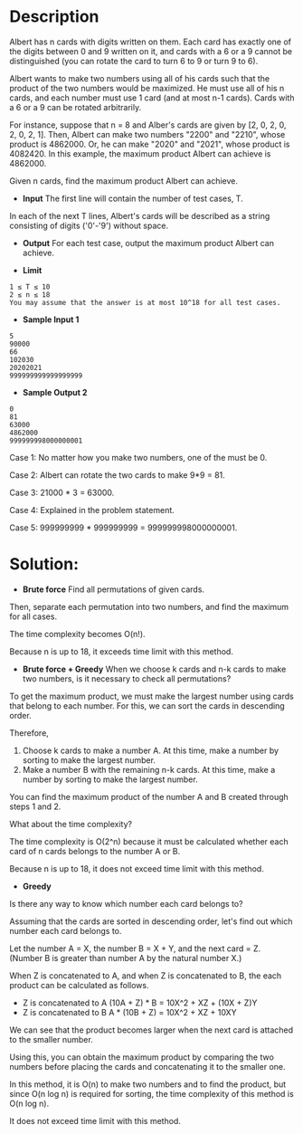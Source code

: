 # Description
Albert has n cards with digits written on them. Each card has exactly one of the digits between 0 and 9 written on it, and cards with a 6 or a 9 cannot be distinguished (you can rotate the card to turn 6 to 9 or turn 9 to 6).

Albert wants to make two numbers using all of his cards such that the product of the two numbers would be maximized. He must use all of his n cards, and each number must use 1 card (and at most n-1 cards). Cards with a 6 or a 9 can be rotated arbitrarily.

For instance, suppose that n = 8 and Alber's cards are given by [2, 0, 2, 0, 2, 0, 2, 1]. Then, Albert can make two numbers "2200" and "2210", whose product is 4862000. Or, he can make "2020" and "2021", whose product is 4082420. In this example, the maximum product Albert can achieve is 4862000.

Given n cards, find the maximum product Albert can achieve.

* **Input**
The first line will contain the number of test cases, T.

In each of the next T lines, Albert's cards will be described as a string consisting of digits ('0'-'9') without space.

* **Output**
For each test case, output the maximum product Albert can achieve.

* **Limit**
```
1 ≤ T ≤ 10
2 ≤ n ≤ 18
You may assume that the answer is at most 10^18 for all test cases.
```
* **Sample Input 1**
```
5
90000
66
102030
20202021
999999999999999999
```
* **Sample Output 2**
```
0
81
63000
4862000
999999998000000001
```

Case 1: No matter how you make two numbers, one of the must be 0.

Case 2: Albert can rotate the two cards to make 9*9 = 81.

Case 3: 21000 * 3 = 63000.

Case 4: Explained in the problem statement.

Case 5: 999999999 * 999999999 = 999999998000000001.

# Solution:
* **Brute force**
Find all permutations of given cards.

Then, separate each permutation into two numbers, and find the maximum for all cases.

The time complexity becomes O(n!).

Because n is up to 18, it exceeds time limit with this method.

* **Brute force + Greedy**
When we choose k cards and n-k cards to make two numbers, is it necessary to check all permutations?

To get the maximum product, we must make the largest number using cards that belong to each number. For this, we can sort the cards in descending order.

Therefore,

1. Choose k cards to make a number A. At this time, make a number by sorting to make the largest number.
2. Make a number B with the remaining n-k cards. At this time, make a number by sorting to make the largest number.

You can find the maximum product of the number A and B created through steps 1 and 2.

What about the time complexity?

The time complexity is O(2^n) because it must be calculated whether each card of n cards belongs to the number A or B.

Because n is up to 18, it does not exceed time limit with this method.

* **Greedy**

Is there any way to know which number each card belongs to?

Assuming that the cards are sorted in descending order, let's find out which number each card belongs to.

Let the number A = X, the number B = X + Y, and the next card = Z. (Number B is greater than number A by the natural number X.)

When Z is concatenated to A, and when Z is concatenated to B, the each product can be calculated as follows.

* Z is concatenated to A	(10A + Z) * B = 10X^2 + XZ + (10X + Z)Y
* Z is concatenated to B	A * (10B + Z) = 10X^2 + XZ + 10XY

We can see that the product becomes larger when the next card is attached to the smaller number.

Using this, you can obtain the maximum product by comparing the two numbers before placing the cards and concatenating it to the smaller one.

In this method, it is O(n) to make two numbers and to find the product, but since O(n log n) is required for sorting, the time complexity of this method is O(n log n).

It does not exceed time limit with this method.